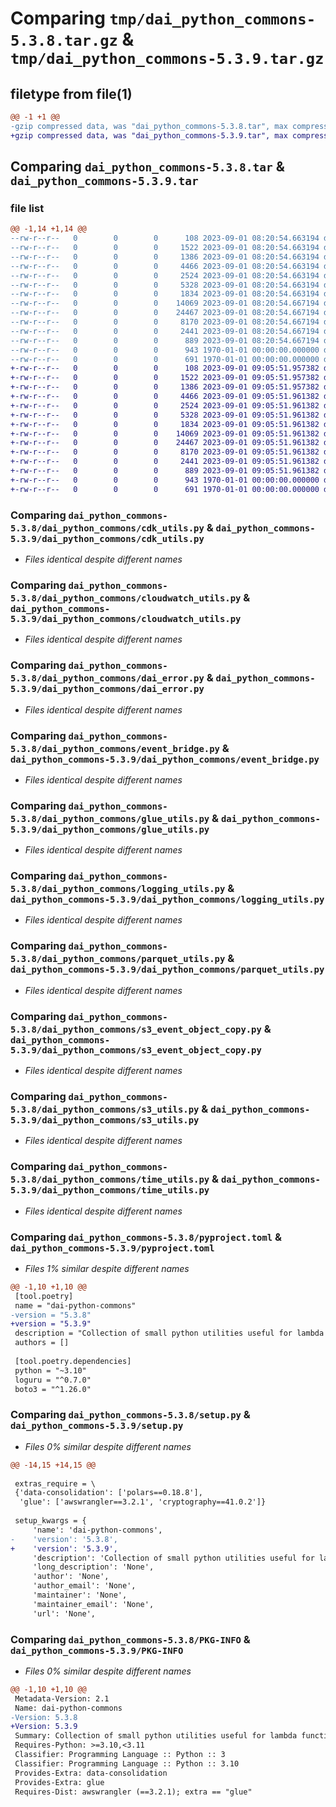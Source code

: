 # Comparing `tmp/dai_python_commons-5.3.8.tar.gz` & `tmp/dai_python_commons-5.3.9.tar.gz`

## filetype from file(1)

```diff
@@ -1 +1 @@
-gzip compressed data, was "dai_python_commons-5.3.8.tar", max compression
+gzip compressed data, was "dai_python_commons-5.3.9.tar", max compression
```

## Comparing `dai_python_commons-5.3.8.tar` & `dai_python_commons-5.3.9.tar`

### file list

```diff
@@ -1,14 +1,14 @@
--rw-r--r--   0        0        0      108 2023-09-01 08:20:54.663194 dai_python_commons-5.3.8/dai_python_commons/__init__.py
--rw-r--r--   0        0        0     1522 2023-09-01 08:20:54.663194 dai_python_commons-5.3.8/dai_python_commons/cdk_utils.py
--rw-r--r--   0        0        0     1386 2023-09-01 08:20:54.663194 dai_python_commons-5.3.8/dai_python_commons/cloudwatch_utils.py
--rw-r--r--   0        0        0     4466 2023-09-01 08:20:54.663194 dai_python_commons-5.3.8/dai_python_commons/dai_error.py
--rw-r--r--   0        0        0     2524 2023-09-01 08:20:54.663194 dai_python_commons-5.3.8/dai_python_commons/event_bridge.py
--rw-r--r--   0        0        0     5328 2023-09-01 08:20:54.663194 dai_python_commons-5.3.8/dai_python_commons/glue_utils.py
--rw-r--r--   0        0        0     1834 2023-09-01 08:20:54.663194 dai_python_commons-5.3.8/dai_python_commons/logging_utils.py
--rw-r--r--   0        0        0    14069 2023-09-01 08:20:54.667194 dai_python_commons-5.3.8/dai_python_commons/parquet_utils.py
--rw-r--r--   0        0        0    24467 2023-09-01 08:20:54.667194 dai_python_commons-5.3.8/dai_python_commons/s3_event_object_copy.py
--rw-r--r--   0        0        0     8170 2023-09-01 08:20:54.667194 dai_python_commons-5.3.8/dai_python_commons/s3_utils.py
--rw-r--r--   0        0        0     2441 2023-09-01 08:20:54.667194 dai_python_commons-5.3.8/dai_python_commons/time_utils.py
--rw-r--r--   0        0        0      889 2023-09-01 08:20:54.667194 dai_python_commons-5.3.8/pyproject.toml
--rw-r--r--   0        0        0      943 1970-01-01 00:00:00.000000 dai_python_commons-5.3.8/setup.py
--rw-r--r--   0        0        0      691 1970-01-01 00:00:00.000000 dai_python_commons-5.3.8/PKG-INFO
+-rw-r--r--   0        0        0      108 2023-09-01 09:05:51.957382 dai_python_commons-5.3.9/dai_python_commons/__init__.py
+-rw-r--r--   0        0        0     1522 2023-09-01 09:05:51.957382 dai_python_commons-5.3.9/dai_python_commons/cdk_utils.py
+-rw-r--r--   0        0        0     1386 2023-09-01 09:05:51.957382 dai_python_commons-5.3.9/dai_python_commons/cloudwatch_utils.py
+-rw-r--r--   0        0        0     4466 2023-09-01 09:05:51.961382 dai_python_commons-5.3.9/dai_python_commons/dai_error.py
+-rw-r--r--   0        0        0     2524 2023-09-01 09:05:51.961382 dai_python_commons-5.3.9/dai_python_commons/event_bridge.py
+-rw-r--r--   0        0        0     5328 2023-09-01 09:05:51.961382 dai_python_commons-5.3.9/dai_python_commons/glue_utils.py
+-rw-r--r--   0        0        0     1834 2023-09-01 09:05:51.961382 dai_python_commons-5.3.9/dai_python_commons/logging_utils.py
+-rw-r--r--   0        0        0    14069 2023-09-01 09:05:51.961382 dai_python_commons-5.3.9/dai_python_commons/parquet_utils.py
+-rw-r--r--   0        0        0    24467 2023-09-01 09:05:51.961382 dai_python_commons-5.3.9/dai_python_commons/s3_event_object_copy.py
+-rw-r--r--   0        0        0     8170 2023-09-01 09:05:51.961382 dai_python_commons-5.3.9/dai_python_commons/s3_utils.py
+-rw-r--r--   0        0        0     2441 2023-09-01 09:05:51.961382 dai_python_commons-5.3.9/dai_python_commons/time_utils.py
+-rw-r--r--   0        0        0      889 2023-09-01 09:05:51.961382 dai_python_commons-5.3.9/pyproject.toml
+-rw-r--r--   0        0        0      943 1970-01-01 00:00:00.000000 dai_python_commons-5.3.9/setup.py
+-rw-r--r--   0        0        0      691 1970-01-01 00:00:00.000000 dai_python_commons-5.3.9/PKG-INFO
```

### Comparing `dai_python_commons-5.3.8/dai_python_commons/cdk_utils.py` & `dai_python_commons-5.3.9/dai_python_commons/cdk_utils.py`

 * *Files identical despite different names*

### Comparing `dai_python_commons-5.3.8/dai_python_commons/cloudwatch_utils.py` & `dai_python_commons-5.3.9/dai_python_commons/cloudwatch_utils.py`

 * *Files identical despite different names*

### Comparing `dai_python_commons-5.3.8/dai_python_commons/dai_error.py` & `dai_python_commons-5.3.9/dai_python_commons/dai_error.py`

 * *Files identical despite different names*

### Comparing `dai_python_commons-5.3.8/dai_python_commons/event_bridge.py` & `dai_python_commons-5.3.9/dai_python_commons/event_bridge.py`

 * *Files identical despite different names*

### Comparing `dai_python_commons-5.3.8/dai_python_commons/glue_utils.py` & `dai_python_commons-5.3.9/dai_python_commons/glue_utils.py`

 * *Files identical despite different names*

### Comparing `dai_python_commons-5.3.8/dai_python_commons/logging_utils.py` & `dai_python_commons-5.3.9/dai_python_commons/logging_utils.py`

 * *Files identical despite different names*

### Comparing `dai_python_commons-5.3.8/dai_python_commons/parquet_utils.py` & `dai_python_commons-5.3.9/dai_python_commons/parquet_utils.py`

 * *Files identical despite different names*

### Comparing `dai_python_commons-5.3.8/dai_python_commons/s3_event_object_copy.py` & `dai_python_commons-5.3.9/dai_python_commons/s3_event_object_copy.py`

 * *Files identical despite different names*

### Comparing `dai_python_commons-5.3.8/dai_python_commons/s3_utils.py` & `dai_python_commons-5.3.9/dai_python_commons/s3_utils.py`

 * *Files identical despite different names*

### Comparing `dai_python_commons-5.3.8/dai_python_commons/time_utils.py` & `dai_python_commons-5.3.9/dai_python_commons/time_utils.py`

 * *Files identical despite different names*

### Comparing `dai_python_commons-5.3.8/pyproject.toml` & `dai_python_commons-5.3.9/pyproject.toml`

 * *Files 1% similar despite different names*

```diff
@@ -1,10 +1,10 @@
 [tool.poetry]
 name = "dai-python-commons"
-version = "5.3.8"
+version = "5.3.9"
 description = "Collection of small python utilities useful for lambda functions or glue jobs. By the Stockholm Public Transport Administration."
 authors = []
 
 [tool.poetry.dependencies]
 python = "~3.10"
 loguru = "^0.7.0"
 boto3 = "^1.26.0"
```

### Comparing `dai_python_commons-5.3.8/setup.py` & `dai_python_commons-5.3.9/setup.py`

 * *Files 0% similar despite different names*

```diff
@@ -14,15 +14,15 @@
 
 extras_require = \
 {'data-consolidation': ['polars==0.18.8'],
  'glue': ['awswrangler==3.2.1', 'cryptography==41.0.2']}
 
 setup_kwargs = {
     'name': 'dai-python-commons',
-    'version': '5.3.8',
+    'version': '5.3.9',
     'description': 'Collection of small python utilities useful for lambda functions or glue jobs. By the Stockholm Public Transport Administration.',
     'long_description': 'None',
     'author': 'None',
     'author_email': 'None',
     'maintainer': 'None',
     'maintainer_email': 'None',
     'url': 'None',
```

### Comparing `dai_python_commons-5.3.8/PKG-INFO` & `dai_python_commons-5.3.9/PKG-INFO`

 * *Files 0% similar despite different names*

```diff
@@ -1,10 +1,10 @@
 Metadata-Version: 2.1
 Name: dai-python-commons
-Version: 5.3.8
+Version: 5.3.9
 Summary: Collection of small python utilities useful for lambda functions or glue jobs. By the Stockholm Public Transport Administration.
 Requires-Python: >=3.10,<3.11
 Classifier: Programming Language :: Python :: 3
 Classifier: Programming Language :: Python :: 3.10
 Provides-Extra: data-consolidation
 Provides-Extra: glue
 Requires-Dist: awswrangler (==3.2.1); extra == "glue"
```

